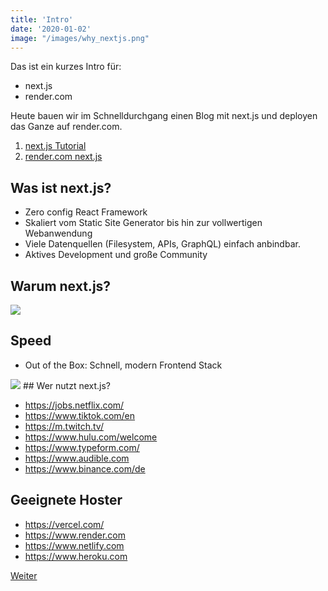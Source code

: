 ```yaml
---
title: 'Intro'
date: '2020-01-02'
image: "/images/why_nextjs.png"
---
```


Das ist ein kurzes Intro für:

- next.js
- render.com

Heute bauen wir im Schnelldurchgang einen Blog mit next.js und deployen das Ganze auf render.com.

1. [next.js Tutorial](https://nextjs.org/learn/basics/create-nextjs-app)
2. [render.com next.js](https://render.com/docs/deploy-nextjs-app)

## Was ist next.js?

- Zero config React Framework
- Skaliert vom Static Site Generator bis hin zur vollwertigen Webanwendung
- Viele Datenquellen (Filesystem, APIs, GraphQL) einfach anbindbar.
- Aktives Development und große Community

## Warum next.js?
<img src="/images/why_nextjs.png" />

## Speed
- Out of the Box: Schnell, modern Frontend Stack
<img src="/images/speed.png" />
## Wer nutzt next.js?

- https://jobs.netflix.com/
- https://www.tiktok.com/en
- https://m.twitch.tv/
- https://www.hulu.com/welcome
- https://www.typeform.com/
- https://www.audible.com
- https://www.binance.com/de
## Geeignete Hoster
- https://vercel.com/
- https://www.render.com
- https://www.netlify.com
- https://www.heroku.com

<a href="/posts/next_js_aufbau">Weiter</a>
